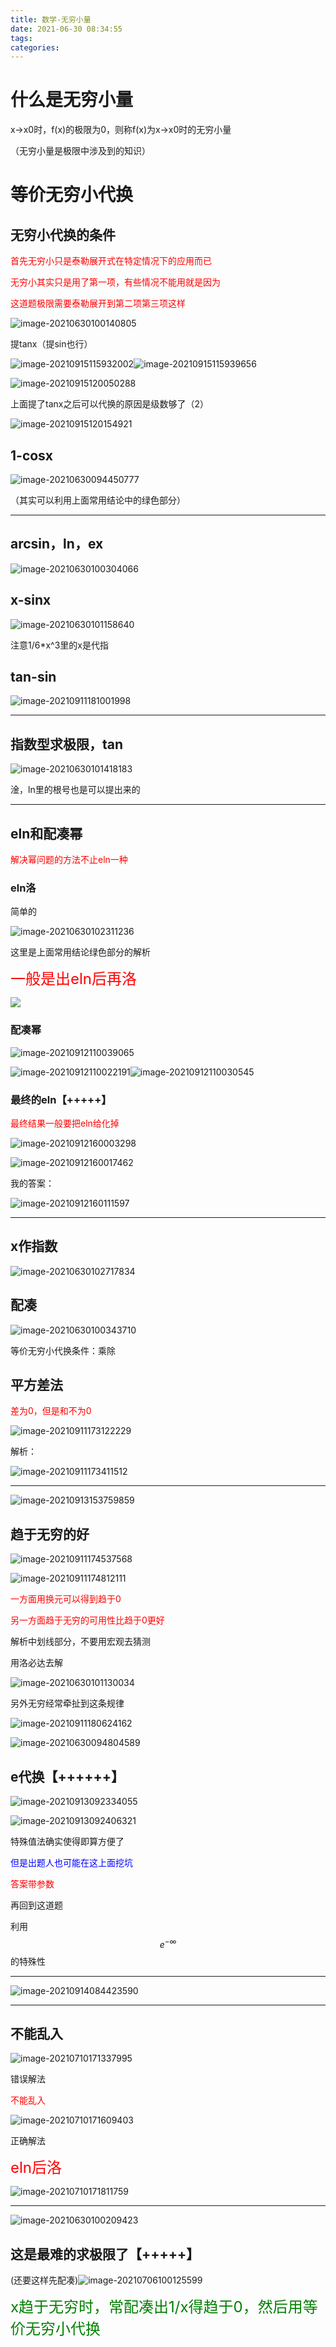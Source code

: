 ```yaml
---
title: 数学-无穷小量
date: 2021-06-30 08:34:55
tags:
categories:
---
```


# 什么是无穷小量

x->x0时，f(x)的极限为0，则称f(x)为x->x0时的无穷小量

（无穷小量是极限中涉及到的知识）





# 等价无穷小代换



## 无穷小代换的条件

<font color=red>首先无穷小只是泰勒展开式在特定情况下的应用而已</font>

<font color=red>无穷小其实只是用了第一项，有些情况不能用就是因为</font>

<font color=red>这道题极限需要泰勒展开到第二项第三项这样</font>



![image-20210630100140805](https://picgo-freejim.oss-cn-beijing.aliyuncs.com/to_upload/image-20210630100140805.png)

提tanx（提sin也行）

![image-20210915115932002](https://picgo-freejim.oss-cn-beijing.aliyuncs.com/to_upload/image-20210915115932002.png)![image-20210915115939656](https://picgo-freejim.oss-cn-beijing.aliyuncs.com/to_upload/image-20210915115939656.png)

![image-20210915120050288](https://picgo-freejim.oss-cn-beijing.aliyuncs.com/to_upload/image-20210915120050288.png)

上面提了tanx之后可以代换的原因是级数够了（2）

![image-20210915120154921](https://picgo-freejim.oss-cn-beijing.aliyuncs.com/to_upload/image-20210915120154921.png)



## 1-cosx

![image-20210630094450777](https://picgo-freejim.oss-cn-beijing.aliyuncs.com/to_upload/image-20210630094450777.png)

（其实可以利用上面常用结论中的绿色部分）

---

## arcsin，ln，ex

![image-20210630100304066](https://picgo-freejim.oss-cn-beijing.aliyuncs.com/to_upload/image-20210630100304066.png)

## x-sinx

![image-20210630101158640](https://picgo-freejim.oss-cn-beijing.aliyuncs.com/to_upload/image-20210630101158640.png)

注意1/6*x^3里的x是代指



## tan-sin

![image-20210911181001998](https://picgo-freejim.oss-cn-beijing.aliyuncs.com/to_upload/image-20210911181001998.png)





---

## 指数型求极限，tan

![image-20210630101418183](https://picgo-freejim.oss-cn-beijing.aliyuncs.com/to_upload/image-20210630101418183.png)

淦，ln里的根号也是可以提出来的

---

## eln和配凑幂

<font color=red>解决幂问题的方法不止eln一种</font>

### eln洛

简单的

![image-20210630102311236](https://picgo-freejim.oss-cn-beijing.aliyuncs.com/to_upload/image-20210630102311236.png)

这里是上面常用结论绿色部分的解析

<font color=red size=5>一般是出eln后再洛</font>

![](https://picgo-freejim.oss-cn-beijing.aliyuncs.com/to_upload/image-20210630101418183.png)

### 配凑幂

![image-20210912110039065](https://picgo-freejim.oss-cn-beijing.aliyuncs.com/to_upload/image-20210912110039065.png)

![image-20210912110022191](https://picgo-freejim.oss-cn-beijing.aliyuncs.com/to_upload/image-20210912110022191.png)![image-20210912110030545](https://picgo-freejim.oss-cn-beijing.aliyuncs.com/to_upload/image-20210912110030545.png)

### 最终的eln【+++++】

<font color=red>最终结果一般要把eln给化掉</font>

![image-20210912160003298](https://picgo-freejim.oss-cn-beijing.aliyuncs.com/to_upload/image-20210912160003298.png)

![image-20210912160017462](https://picgo-freejim.oss-cn-beijing.aliyuncs.com/to_upload/image-20210912160017462.png)

我的答案：

![image-20210912160111597](https://picgo-freejim.oss-cn-beijing.aliyuncs.com/to_upload/image-20210912160111597.png)



---



## x作指数

![image-20210630102717834](https://picgo-freejim.oss-cn-beijing.aliyuncs.com/to_upload/image-20210630102717834.png)

## 配凑

![image-20210630100343710](https://picgo-freejim.oss-cn-beijing.aliyuncs.com/to_upload/image-20210630100343710.png)

等价无穷小代换条件：乘除



## 平方差法

<font color=red>差为0，但是和不为0</font>

![image-20210911173122229](https://picgo-freejim.oss-cn-beijing.aliyuncs.com/to_upload/image-20210911173122229.png)

解析：

![image-20210911173411512](https://picgo-freejim.oss-cn-beijing.aliyuncs.com/to_upload/image-20210911173411512.png)

---

![image-20210913153759859](https://picgo-freejim.oss-cn-beijing.aliyuncs.com/to_upload/image-20210913153759859.png)



## 趋于无穷的好

![image-20210911174537568](https://picgo-freejim.oss-cn-beijing.aliyuncs.com/to_upload/image-20210911174537568.png)

![image-20210911174812111](https://picgo-freejim.oss-cn-beijing.aliyuncs.com/to_upload/image-20210911174812111.png)

<font color=red>一方面用换元可以得到趋于0</font>

<font color=red>另一方面趋于无穷的可用性比趋于0更好</font>

解析中划线部分，不要用宏观去猜测

用洛必达去解

![image-20210630101130034](https://picgo-freejim.oss-cn-beijing.aliyuncs.com/to_upload/image-20210630101130034.png)



另外无穷经常牵扯到这条规律

![image-20210911180624162](https://picgo-freejim.oss-cn-beijing.aliyuncs.com/to_upload/image-20210911180624162.png)



![image-20210630094804589](https://picgo-freejim.oss-cn-beijing.aliyuncs.com/to_upload/image-20210630094804589.png)



## e代换【++++++】

![image-20210913092334055](https://picgo-freejim.oss-cn-beijing.aliyuncs.com/to_upload/image-20210913092334055.png)

![image-20210913092406321](https://picgo-freejim.oss-cn-beijing.aliyuncs.com/to_upload/image-20210913092406321.png)

特殊值法确实使得即算方便了

<font color=blue>但是出题人也可能在这上面挖坑</font>

<font color=red>答案带参数</font>

再回到这道题

利用$$e^{- \infty }$$的特殊性

---

![image-20210914084423590](https://picgo-freejim.oss-cn-beijing.aliyuncs.com/to_upload/image-20210914084423590.png)





---









## 不能乱入



![image-20210710171337995](https://picgo-freejim.oss-cn-beijing.aliyuncs.com/to_upload/image-20210710171337995.png)

错误解法

<font color=red>不能乱入</font>

![image-20210710171609403](https://picgo-freejim.oss-cn-beijing.aliyuncs.com/to_upload/image-20210710171609403.png)

正确解法

<font color=red size=5>eln后洛</font>

![image-20210710171811759](https://picgo-freejim.oss-cn-beijing.aliyuncs.com/to_upload/image-20210710171811759.png)

---



![image-20210630100209423](https://picgo-freejim.oss-cn-beijing.aliyuncs.com/to_upload/image-20210630100209423.png)



## 这是最难的求极限了【+++++】



(还要这样先配凑)![image-20210706100125599](https://picgo-freejim.oss-cn-beijing.aliyuncs.com/to_upload/image-20210706100125599.png)



<font color='green' size=5>x趋于无穷时，常配凑出1/x得趋于0，然后用等价无穷小代换</font>






